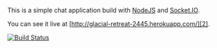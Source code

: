 This is a simple chat application build with [NodeJS][0] and [Socket.IO][1].

You can see it live at [http://glacial-retreat-2445.herokuapp.com/][2].

[![Build Status](https://secure.travis-ci.org/MoriTanosuke/chocket.png?branch=master)](http://travis-ci.org/MoriTanosuke/chocket)

[0]: http://nodejs.org/
[1]: http://socket.io/
[2]: http://glacial-retreat-2445.herokuapp.com/
